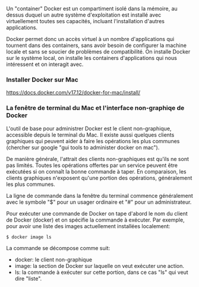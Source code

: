Un "container" Docker est un compartiment isolé dans la mémoire, au dessus duquel un autre système d'exploitation est installé avec virtuellement toutes ses capacités, incluant l'installation d'autres applications.

Docker permet donc un accès virtuel à un nombre d'applications qui tournent dans des containers, sans avoir besoin de configurer la machine locale et sans se soucier de problèmes de compatibilité. On installe Docker sur le système local, on installe les containers d'applications qui nous intéressent et on interagit avec.

### Installer Docker sur Mac

https://docs.docker.com/v17.12/docker-for-mac/install/

### La fenêtre de terminal du Mac et l'interface non-graphiqe de Docker
L'outil de base pour administrer Docker est le client non-graphique, accessible depuis le terminal du Mac. Il existe aussi quelques clients graphiques qui peuvent aider à faire les opérations les plus communes (chercher sur google "gui tools to administer docker on mac"). 

De manière générale, l'attrait des clients non-graphiques est qu'ils ne sont pas limités. Toutes les opérations offertes par un service peuvent être exécutées si on connaît la bonne commande à taper. En comparaison, les clients graphiques n'exposent qu'une portion des opérations, généralement les plus communes.

La ligne de commande dans la fenêtre du terminal commence généralement avec le symbole "$" pour un usager ordinaire et "#" pour un administrateur.

Pour exécuter une commande de Docker on tape d'abord le nom du client de Docker (docker) et on spécifie la commande à exécuter. Par exemple, pour avoir une liste des images actuellement installées localement: 

    $ docker image ls

La commande se décompose comme suit:
- docker: le client non-graphique
- image: la section de Docker sur laquelle on veut exécuter une action.
- ls: la commande à exécuter sur cette portion, dans ce cas "ls" qui veut dire "liste".
